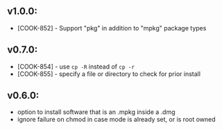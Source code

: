 ## v1.0.0:

* [COOK-852] - Support "pkg" in addition to "mpkg" package types

## v0.7.0:

* [COOK-854] - use `cp -R` instead of `cp -r`
* [COOK-855] - specify a file or directory to check for prior install

## v0.6.0:

* option to install software that is an .mpkg inside a .dmg
* ignore failure on chmod in case mode is already set, or is root owned
